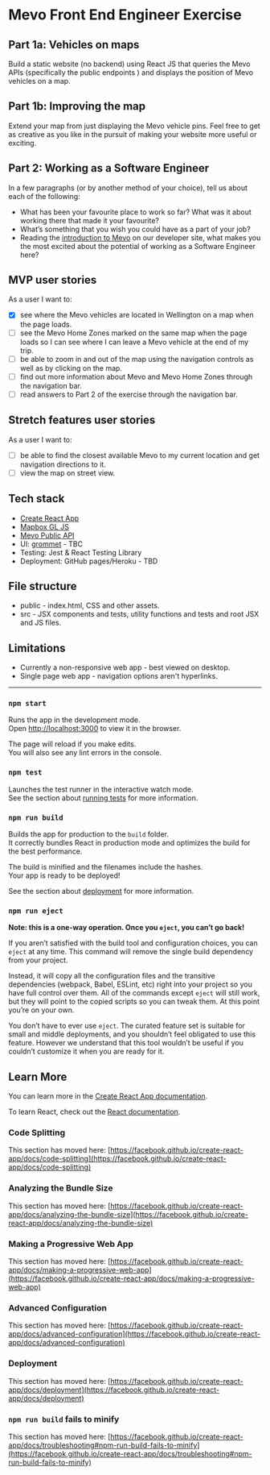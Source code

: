 # Mevo Front End Engineer Exercise

## Part 1a: Vehicles on maps

Build a static website (no backend) using React JS that queries the Mevo APIs (specifically the public endpoints ) and displays the position of Mevo vehicles on a map. 

## Part 1b: Improving the map

Extend your map from just displaying the Mevo vehicle pins. Feel free to get as creative as you like in the pursuit of making your website more useful or exciting.

## Part 2: Working as a Software Engineer
In a few paragraphs (or by another method of your choice), tell us about each of the following:
* What has been your favourite place to work so far? What was it about working there that made it
your favourite?
* What’s something that you wish you could have as a part of your job?
* Reading the [introduction to Mevo](https://developer.mevo.co.nz/) on our developer site, what makes you the most excited about
the potential of working as a Software Engineer here?

## MVP user stories
As a user I want to:
- [x] see where the Mevo vehicles are located in Wellington on a map when the page loads.
- [ ] see the Mevo Home Zones marked on the same map when the page loads so I can see where I can leave a Mevo vehicle at the end of my trip.
- [ ] be able to zoom in and out of the map using the navigation controls as well as by clicking on the map.
- [ ] find out more information about Mevo and Mevo Home Zones through the navigation bar.
- [ ] read answers to Part 2 of the exercise through the navigation bar.

## Stretch features user stories
As a user I want to:
- [ ] be able to find the closest available Mevo to my current location and get navigation directions to it.
- [ ] view the map on street view.

## Tech stack
* [Create React App](https://github.com/facebook/create-react-app)
* [Mapbox GL JS](https://docs.mapbox.com/mapbox-gl-js/api/)
* [Mevo Public API](https://developer.mevo.co.nz/docs/public/introduction)
* UI: [grommet](https://v2.grommet.io/) - TBC
* Testing: Jest & React Testing Library
* Deployment: GitHub pages/Heroku - TBD

## File structure
* public - index.html, CSS and other assets.
* src - JSX components and tests, utility functions and tests and root JSX and JS files.

## Limitations
* Currently a non-responsive web app - best viewed on desktop.
* Single page web app - navigation options aren't hyperlinks.

- - - -

### `npm start`

Runs the app in the development mode.\
Open [http://localhost:3000](http://localhost:3000) to view it in the browser.

The page will reload if you make edits.\
You will also see any lint errors in the console.

### `npm test`

Launches the test runner in the interactive watch mode.\
See the section about [running tests](https://facebook.github.io/create-react-app/docs/running-tests) for more information.

### `npm run build`

Builds the app for production to the `build` folder.\
It correctly bundles React in production mode and optimizes the build for the best performance.

The build is minified and the filenames include the hashes.\
Your app is ready to be deployed!

See the section about [deployment](https://facebook.github.io/create-react-app/docs/deployment) for more information.

### `npm run eject`

**Note: this is a one-way operation. Once you `eject`, you can’t go back!**

If you aren’t satisfied with the build tool and configuration choices, you can `eject` at any time. This command will remove the single build dependency from your project.

Instead, it will copy all the configuration files and the transitive dependencies (webpack, Babel, ESLint, etc) right into your project so you have full control over them. All of the commands except `eject` will still work, but they will point to the copied scripts so you can tweak them. At this point you’re on your own.

You don’t have to ever use `eject`. The curated feature set is suitable for small and middle deployments, and you shouldn’t feel obligated to use this feature. However we understand that this tool wouldn’t be useful if you couldn’t customize it when you are ready for it.

## Learn More

You can learn more in the [Create React App documentation](https://facebook.github.io/create-react-app/docs/getting-started).

To learn React, check out the [React documentation](https://reactjs.org/).

### Code Splitting

This section has moved here: [https://facebook.github.io/create-react-app/docs/code-splitting](https://facebook.github.io/create-react-app/docs/code-splitting)

### Analyzing the Bundle Size

This section has moved here: [https://facebook.github.io/create-react-app/docs/analyzing-the-bundle-size](https://facebook.github.io/create-react-app/docs/analyzing-the-bundle-size)

### Making a Progressive Web App

This section has moved here: [https://facebook.github.io/create-react-app/docs/making-a-progressive-web-app](https://facebook.github.io/create-react-app/docs/making-a-progressive-web-app)

### Advanced Configuration

This section has moved here: [https://facebook.github.io/create-react-app/docs/advanced-configuration](https://facebook.github.io/create-react-app/docs/advanced-configuration)

### Deployment

This section has moved here: [https://facebook.github.io/create-react-app/docs/deployment](https://facebook.github.io/create-react-app/docs/deployment)

### `npm run build` fails to minify

This section has moved here: [https://facebook.github.io/create-react-app/docs/troubleshooting#npm-run-build-fails-to-minify](https://facebook.github.io/create-react-app/docs/troubleshooting#npm-run-build-fails-to-minify)
